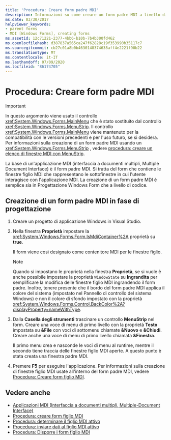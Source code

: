 ```yaml
---
title: 'Procedura: Creare form padre MDI'
description: Informazioni su come creare un form padre MDI a livello di codice e usando il Progettazione Windows Form.
ms.date: 03/30/2017
helpviewer_keywords:
- parent forms
- MDI [Windows Forms], creating forms
ms.assetid: 12c71221-2377-4bb6-b10b-7b4b300fd462
ms.openlocfilehash: d387837a565ca247f62828c19f353990b35117c7
ms.sourcegitcommit: cb27c01a8b0b4630148374638aff4e2221f90b22
ms.translationtype: MT
ms.contentlocale: it-IT
ms.lasthandoff: 07/09/2020
ms.locfileid: "86174705"
---
```

# <a name="how-to-create-mdi-parent-forms"></a>Procedura: Creare form padre MDI

> [!IMPORTANT]
> In questo argomento viene usato il controllo <xref:System.Windows.Forms.MainMenu> che è stato sostituito dal controllo <xref:System.Windows.Forms.MenuStrip>. Il controllo <xref:System.Windows.Forms.MainMenu> viene mantenuto per la compatibilità con le versioni precedenti e per l'uso futuro, se si desidera. Per informazioni sulla creazione di un form padre MDI usando un <xref:System.Windows.Forms.MenuStrip> , vedere [procedura: creare un elenco di finestre MDI con MenuStrip](../controls/how-to-create-an-mdi-window-list-with-menustrip-windows-forms.md).

La base di un'applicazione MDI (interfaccia a documenti multipli, Multiple Document Interface) è il form padre MDI. Si tratta del form che contiene le finestre figlio MDI che rappresentano le sottofinestre in cui l'utente interagisce con l'applicazione MDI. La creazione di un form padre MDI è semplice sia in Progettazione Windows Form che a livello di codice.

## <a name="create-an-mdi-parent-form-at-design-time"></a>Creazione di un form padre MDI in fase di progettazione

1. Creare un progetto di applicazione Windows in Visual Studio.

2. Nella finestra **Proprietà** impostare la <xref:System.Windows.Forms.Form.IsMdiContainer%2A> proprietà su **true**.

     Il form viene così designato come contenitore MDI per le finestre figlio.

    > [!NOTE]
    > Quando si impostano le proprietà nella finestra **Proprietà**, se si vuole è anche possibile impostare la proprietà `WindowState` su **Ingrandita** per semplificare la modifica delle finestre figlio MDI ingrandendo il form padre. Inoltre, tenere presente che il bordo del form padre MDI applica il colore del sistema (impostato nel Pannello di controllo del sistema Windows) e non il colore di sfondo impostato con la proprietà <xref:System.Windows.Forms.Control.BackColor%2A?displayProperty=nameWithType>.

3. Dalla **Casella degli strumenti** trascinare un controllo **MenuStrip** nel form. Creare una voce di menu di primo livello con la proprietà **Testo** impostata su **&File** con voci di sottomenu chiamate **&Nuovo** e **&Chiudi**. Creare anche una voce di menu di primo livello chiamata **&Finestra**.

     Il primo menu crea e nasconde le voci di menu al runtime, mentre il secondo tiene traccia delle finestre figlio MDI aperte. A questo punto è stata creata una finestra padre MDI.

4. Premere **F5** per eseguire l'applicazione. Per informazioni sulla creazione di finestre figlio MDI usate all'interno del form padre MDI, vedere [Procedura: Creare form figlio MDI](how-to-create-mdi-child-forms.md).

## <a name="see-also"></a>Vedere anche

- [Applicazioni MDI (Interfaccia a documenti multipli, Multiple-Document Interface)](multiple-document-interface-mdi-applications.md)
- [Procedura: creare form figlio MDI](how-to-create-mdi-child-forms.md)
- [Procedura: determinare il figlio MDI attivo](how-to-determine-the-active-mdi-child.md)
- [Procedura: inviare dati al figlio MDI attivo](how-to-send-data-to-the-active-mdi-child.md)
- [Procedura: Disporre i form figlio MDI](how-to-arrange-mdi-child-forms.md)
